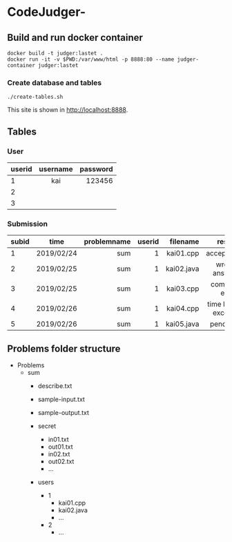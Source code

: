 # CodeJudger-

## Build and run docker container
```
docker build -t judger:lastet .
docker run -it -v $PWD:/var/www/html -p 8888:80 --name judger-container judger:lastet
```

### Create database and tables
```
./create-tables.sh
```

This site is shown in [http://localhost:8888](http://localhost:8888). 


## Tables

### User
| userid    | username  | password  |
| ----------|:---------:| ---------:|
| 1         | kai       |  123456   |
| 2         |           |           |
| 3         |           |           |

### Submission
| subid     | time          | problemname | userid  | filename    | result             |
| ----------|:-------------:| -----------:| -------:| -----------:| ------------------:|
| 1         | 2019/02/24    | sum         |1        | kai01.cpp   | accepted           |
| 2         | 2019/02/25    | sum         |1        | kai02.java  | wrong answer       |
| 3         | 2019/02/25    | sum         |1        | kai03.cpp   | compile error      |
| 4         | 2019/02/26    | sum         |1        | kai04.cpp   | time limit exceed  |
| 5         | 2019/02/26    | sum         |1        | kai05.java  | pending            |


## Problems folder structure

- Problems
  - sum
    - describe.txt
    - sample-input.txt
    - sample-output.txt
    - secret
      - in01.txt
      - out01.txt
      - in02.txt
      - out02.txt
      - ...
      
    - users
      - 1
        - kai01.cpp
        - kai02.java
        - ...
      - 2
        - ...
